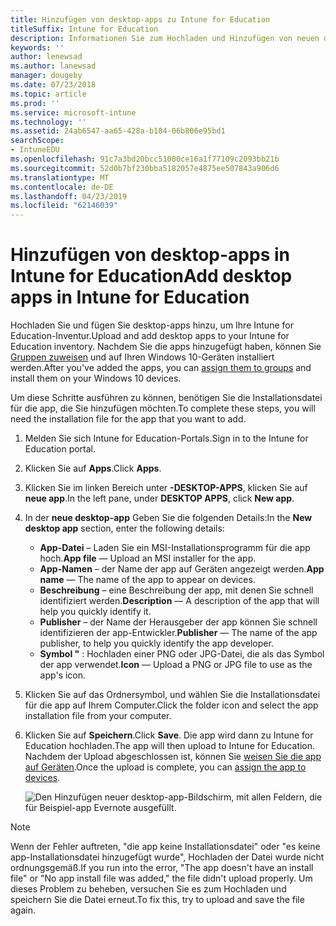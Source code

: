 ```yaml
---
title: Hinzufügen von desktop-apps zu Intune for Education
titleSuffix: Intune for Education
description: Informationen Sie zum Hochladen und Hinzufügen von neuen desktop-app-Dateien zu Intune for Education.
keywords: ''
author: lenewsad
ms.author: lanewsad
manager: dougeby
ms.date: 07/23/2018
ms.topic: article
ms.prod: ''
ms.service: microsoft-intune
ms.technology: ''
ms.assetid: 24ab6547-aa65-428a-b184-06b806e95bd1
searchScope:
- IntuneEDU
ms.openlocfilehash: 91c7a3bd20bcc51000ce16a1f77109c2093bb21b
ms.sourcegitcommit: 52d0b7bf230bba5182057e4875ee507843a906d6
ms.translationtype: MT
ms.contentlocale: de-DE
ms.lasthandoff: 04/23/2019
ms.locfileid: "62146039"
---
```

# <a name="add-desktop-apps-in-intune-for-education"></a><span data-ttu-id="9ca32-103">Hinzufügen von desktop-apps in Intune for Education</span><span class="sxs-lookup"><span data-stu-id="9ca32-103">Add desktop apps in Intune for Education</span></span>

<span data-ttu-id="9ca32-104">Hochladen Sie und fügen Sie desktop-apps hinzu, um Ihre Intune for Education-Inventur.</span><span class="sxs-lookup"><span data-stu-id="9ca32-104">Upload and add desktop apps to your Intune for Education inventory.</span></span> <span data-ttu-id="9ca32-105">Nachdem Sie die apps hinzugefügt haben, können Sie [Gruppen zuweisen](install-apps.md) und auf Ihren Windows 10-Geräten installiert werden.</span><span class="sxs-lookup"><span data-stu-id="9ca32-105">After you've added the apps, you can [assign them to groups](install-apps.md) and install them on your Windows 10 devices.</span></span>  

<span data-ttu-id="9ca32-106">Um diese Schritte ausführen zu können, benötigen Sie die Installationsdatei für die app, die Sie hinzufügen möchten.</span><span class="sxs-lookup"><span data-stu-id="9ca32-106">To complete these steps, you will need the installation file for the app that you want to add.</span></span>  

1. <span data-ttu-id="9ca32-107">Melden Sie sich Intune for Education-Portals.</span><span class="sxs-lookup"><span data-stu-id="9ca32-107">Sign in to the Intune for Education portal.</span></span>
2. <span data-ttu-id="9ca32-108">Klicken Sie auf **Apps**.</span><span class="sxs-lookup"><span data-stu-id="9ca32-108">Click **Apps**.</span></span>
3. <span data-ttu-id="9ca32-109">Klicken Sie im linken Bereich unter **-DESKTOP-APPS**, klicken Sie auf **neue app**.</span><span class="sxs-lookup"><span data-stu-id="9ca32-109">In the left pane, under **DESKTOP APPS**, click **New app**.</span></span>
4. <span data-ttu-id="9ca32-110">In der **neue desktop-app** Geben Sie die folgenden Details:</span><span class="sxs-lookup"><span data-stu-id="9ca32-110">In the **New desktop app** section, enter the following details:</span></span>
   * <span data-ttu-id="9ca32-111">**App-Datei** – Laden Sie ein MSI-Installationsprogramm für die app hoch.</span><span class="sxs-lookup"><span data-stu-id="9ca32-111">**App file** — Upload an MSI installer for the app.</span></span>
   * <span data-ttu-id="9ca32-112">**App-Namen** – der Name der app auf Geräten angezeigt werden.</span><span class="sxs-lookup"><span data-stu-id="9ca32-112">**App name** — The name of the app to appear on devices.</span></span>
   * <span data-ttu-id="9ca32-113">**Beschreibung** – eine Beschreibung der app, mit denen Sie schnell identifiziert werden.</span><span class="sxs-lookup"><span data-stu-id="9ca32-113">**Description** — A description of the app that will help you quickly identify it.</span></span>
   * <span data-ttu-id="9ca32-114">**Publisher** – der Name der Herausgeber der app können Sie schnell identifizieren der app-Entwickler.</span><span class="sxs-lookup"><span data-stu-id="9ca32-114">**Publisher** — The name of the app publisher, to help you quickly identify the app developer.</span></span>
   * <span data-ttu-id="9ca32-115">**Symbol "** : Hochladen einer PNG oder JPG-Datei, die als das Symbol der app verwendet.</span><span class="sxs-lookup"><span data-stu-id="9ca32-115">**Icon** — Upload a PNG or JPG file to use as the app's icon.</span></span>
5. <span data-ttu-id="9ca32-116">Klicken Sie auf das Ordnersymbol, und wählen Sie die Installationsdatei für die app auf Ihrem Computer.</span><span class="sxs-lookup"><span data-stu-id="9ca32-116">Click the folder icon and select the app installation file from your computer.</span></span> 
6. <span data-ttu-id="9ca32-117">Klicken Sie auf **Speichern**.</span><span class="sxs-lookup"><span data-stu-id="9ca32-117">Click **Save**.</span></span> <span data-ttu-id="9ca32-118">Die app wird dann zu Intune for Education hochladen.</span><span class="sxs-lookup"><span data-stu-id="9ca32-118">The app will then upload to Intune for Education.</span></span> <span data-ttu-id="9ca32-119">Nachdem der Upload abgeschlossen ist, können Sie [weisen Sie die app auf Geräten](install-apps.md).</span><span class="sxs-lookup"><span data-stu-id="9ca32-119">Once the upload is complete, you can [assign the app to devices](install-apps.md).</span></span> 

   ![Den Hinzufügen neuer desktop-app-Bildschirm, mit allen Feldern, die für Beispiel-app Evernote ausgefüllt.](./media/apps-004-filled-out-desktop-app.png)  

> [!NOTE]
> <span data-ttu-id="9ca32-121">Wenn der Fehler auftreten, "die app keine Installationsdatei" oder "es keine app-Installationsdatei hinzugefügt wurde", Hochladen der Datei wurde nicht ordnungsgemäß.</span><span class="sxs-lookup"><span data-stu-id="9ca32-121">If you run into the error, "The app doesn't have an install file" or "No app install file was added," the file didn't upload properly.</span></span> <span data-ttu-id="9ca32-122">Um dieses Problem zu beheben, versuchen Sie es zum Hochladen und speichern Sie die Datei erneut.</span><span class="sxs-lookup"><span data-stu-id="9ca32-122">To fix this, try to upload and save the file again.</span></span>
